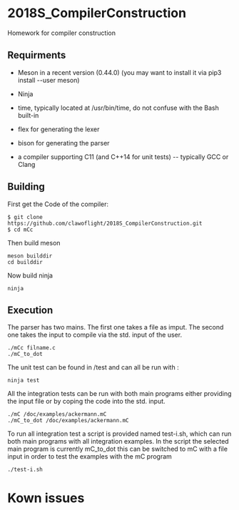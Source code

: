 # 2018S_CompilerConstruction
Homework for compiler construction

## Requirments

* Meson in a recent version (0.44.0) (you may want to install it via pip3 install --user meson)

* Ninja

* time, typically located at /usr/bin/time, do not confuse with the Bash built-in

* flex for generating the lexer

* bison for generating the parser

* a compiler supporting C11 (and C++14 for unit tests) -- typically GCC or Clang

## Building
First get the Code of the compiler:

```
$ git clone https://github.com/clawoflight/2018S_CompilerConstruction.git
$ cd mCc
```
Then build meson 
```
meson builddir
cd builddir
```
Now build ninja
```
ninja 
```

## Execution
The parser has two mains. The first one takes a file as imput. The second one takes the input to compile via the std. input of the user.

```
./mCc filname.c
./mC_to_dot
```
The unit test can be found in /test and can all be run with :
```
ninja test 
```

All the integration tests can be run with both main programs either providing the input file or by coping the code into the std. input. 
```
./mC /doc/examples/ackermann.mC
./mC_to_dot /doc/examples/ackermann.mC
```
To run all integration test a script is provided named test-i.sh, which can run both main programs with all integration examples. In the script the selected main program is currently mC_to_dot this can be switched to mC with a file input in order to test the examples with the mC program
```
./test-i.sh
``` 

# Kown issues
